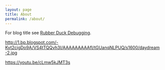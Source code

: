 ```yaml
---
layout: page
title: About
permalink: /about/
---
```


For blog title see [Rubber Duck Debugging](https://en.wikipedia.org/wiki/Rubber_duck_debugging).

<http://1.bp.blogspot.com/-Kvt2cigDo9A/VS4tTQQvh3I/AAAAAAAAAfI/tGUanqNLPUQ/s1600/daydream-2.jpg>

<https://youtu.be/cLmw5kJMT3s>
